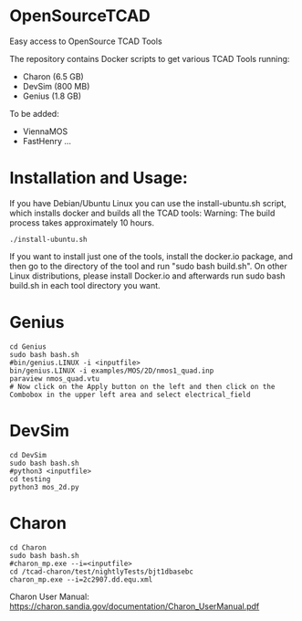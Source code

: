 # OpenSourceTCAD
Easy access to OpenSource TCAD Tools

The repository contains Docker scripts to get various TCAD Tools running:
* Charon  (6.5 GB)
* DevSim  (800 MB)
* Genius  (1.8 GB)

To be added:
* ViennaMOS
* FastHenry
...

# Installation and Usage:

If you have Debian/Ubuntu Linux you can use the install-ubuntu.sh script, which installs docker and builds all the TCAD tools:
Warning: The build process takes approximately 10 hours.

    ./install-ubuntu.sh

If you want to install just one of the tools, install the docker.io package, and then go to the directory of the tool and run "sudo bash build.sh".
On other Linux distributions, please install Docker.io and afterwards run sudo bash build.sh in each tool directory you want.



# Genius

    cd Genius
    sudo bash bash.sh
    #bin/genius.LINUX -i <inputfile>
    bin/genius.LINUX -i examples/MOS/2D/nmos1_quad.inp 
    paraview nmos_quad.vtu
    # Now click on the Apply button on the left and then click on the Combobox in the upper left area and select electrical_field

# DevSim

    cd DevSim
    sudo bash bash.sh
    #python3 <inputfile>
    cd testing
    python3 mos_2d.py

# Charon 
    cd Charon
    sudo bash bash.sh
    #charon_mp.exe --i=<inputfile>
    cd /tcad-charon/test/nightlyTests/bjt1dbasebc
    charon_mp.exe --i=2c2907.dd.equ.xml

Charon User Manual: https://charon.sandia.gov/documentation/Charon_UserManual.pdf
